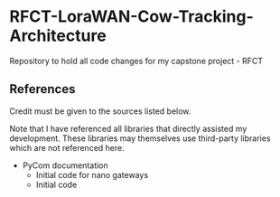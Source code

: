 # RFCT-LoraWAN-Cow-Tracking-Architecture
 Repository to hold all code changes for my capstone project - RFCT

## References
Credit must be given to the sources listed below.

Note that I have referenced all libraries that directly assisted my development. These libraries may themselves use third-party libraries which are not referenced here.

- PyCom documentation
  - Initial code for nano gateways
  - Initial code
